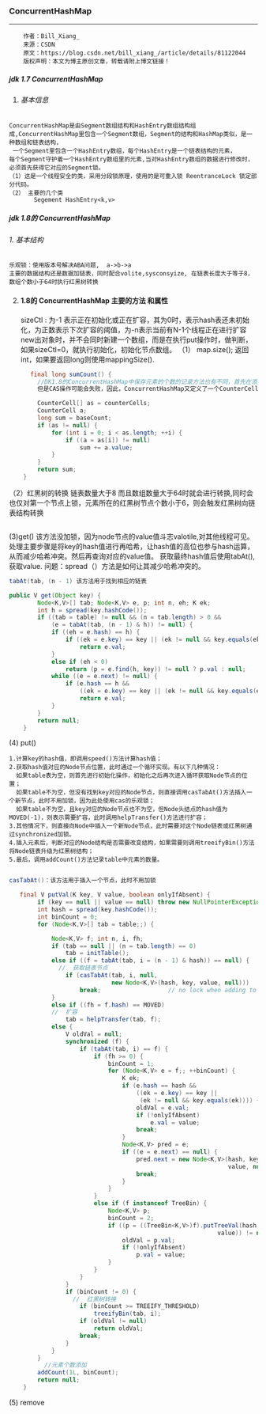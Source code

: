 ### ConcurrentHashMap
---------------------
        作者：Bill_Xiang_
        来源：CSDN
        原文：https://blog.csdn.net/bill_xiang_/article/details/81122044
        版权声明：本文为博主原创文章，转载请附上博文链接！
   ##### jdk 1.7 ConcurrentHashMap
  1. ######  基本信息
    ConcurrentHashMap是由Segment数组结构和HashEntry数组结构组成,ConcurrentHashMap里包含一个Segment数组，Segment的结构和HashMap类似，是一种数组和链表结构，
     一个Segment里包含一个HashEntry数组，每个HashEntry是一个链表结构的元素，
    每个Segment守护着一个HashEntry数组里的元素,当对HashEntry数组的数据进行修改时，必须首先获得它对应的Segment锁。
    （1）这是一个线程安全的类，采用分段锁原理，使用的是可重入锁 ReentranceLock 锁定部分代码。
    （2） 主要的几个类
           Segement HashEntry<k,v>
  ##### jdk 1.8的 ConcurrentHashMap

  ######  1. 基本结构
    乐观锁：使用版本号解决ABA问题,  a->b->a
    主要的数据结构还是数据加链表，同时配合volite,sysconsyize, 在链表长度大于等于8，数组个数小于64时执行红黑树转换



  2. #### 1.8的 ConcurrentHashMap 主要的方法  和属性
      sizeCtl : 为-1 表示正在初始化或正在扩容，其为0时，表示hash表还未初始化，为正数表示下次扩容的阈值，为-n表示当前有N-1个线程正在进行扩容
      new出对象时，并不会同时新建一个数组，而是在执行put操作时，做判断，如果sizeCtl=0，就执行初始化，初始化节点数组。
      （1）  map.size();  返回int，如果要返回long则使用mappingSize().
```java
      final long sumCount() {
        //DK1.8的ConcurrentHashMap中保存元素的个数的记录方法也有不同，首先在添加和删除元素时，会通过CAS操作更新ConcurrentHashMap的baseCount属性值来统计元素个数。
        但是CAS操作可能会失败，因此，ConcurrentHashMap又定义了一个CounterCell数组来记录CAS操作失败时的元素个数。因此，ConcurrentHashMap中元素的个数则通过如下方式获得：

        CounterCell[] as = counterCells;
        CounterCell a;
        long sum = baseCount;
        if (as != null) {
            for (int i = 0; i < as.length; ++i) {
                if ((a = as[i]) != null)
                    sum += a.value;
            }
        }
        return sum;
    }
```
  （2）红黑树的转换
  链表数量大于8 而且数组数量大于64时就会进行转换,同时会也仅对第一个节点上锁，元素所在的红黑树节点个数小于6，则会触发红黑树向链表结构转换
  ```java

  ```
  (3)get()
  该方法没加锁，因为node节点的value值斗志valotile,对其他线程可见。 处理主要步骤是将key的hash值进行再哈希，让hash值的高位也参与hash运算，从而减少哈希冲突。然后再查询对应的value值。
  获取最终hash值后使用tabAt(),获取value.
  问题：spread（）方法是如何让其减少哈希冲突的。

```java
tabAt(tab, (n - 1) 该方法用于找到相应的链表

public V get(Object key) {
        Node<K,V>[] tab; Node<K,V> e, p; int n, eh; K ek;
        int h = spread(key.hashCode());
        if ((tab = table) != null && (n = tab.length) > 0 &&
            (e = tabAt(tab, (n - 1) & h)) != null) {
            if ((eh = e.hash) == h) {
                if ((ek = e.key) == key || (ek != null && key.equals(ek)))
                    return e.val;
            }
            else if (eh < 0)
                return (p = e.find(h, key)) != null ? p.val : null;
            while ((e = e.next) != null) {
                if (e.hash == h &&
                    ((ek = e.key) == key || (ek != null && key.equals(ek))))
                    return e.val;
            }
        }
        return null;
    }
```

  (4) put()

    1.计算key的hash值，即调用speed()方法计算hash值；
    2.获取hash值对应的Node节点位置，此时通过一个循环实现。有以下几种情况：
      如果table表为空，则首先进行初始化操作，初始化之后再次进入循环获取Node节点的位置；
      如果table不为空，但没有找到key对应的Node节点，则直接调用casTabAt()方法插入一个新节点，此时不用加锁，因为此处使用cas的乐观锁；
      如果table不为空，且key对应的Node节点也不为空，但Node头结点的hash值为MOVED(-1)，则表示需要扩容，此时调用helpTransfer()方法进行扩容；
    3.其他情况下，则直接向Node中插入一个新Node节点，此时需要对这个Node链表或红黑树通过synchronized加锁。
    4.插入元素后，判断对应的Node结构是否需要改变结构，如果需要则调用treeifyBin()方法将Node链表升级为红黑树结构；
    5.最后，调用addCount()方法记录table中元素的数量。

```java

casTabAt()：该方法用于插入一个节点，此时不用加锁

   final V putVal(K key, V value, boolean onlyIfAbsent) {
        if (key == null || value == null) throw new NullPointerException();
        int hash = spread(key.hashCode());
        int binCount = 0;
        for (Node<K,V>[] tab = table;;) {

            Node<K,V> f; int n, i, fh;
            if (tab == null || (n = tab.length) == 0)
                tab = initTable();
            else if ((f = tabAt(tab, i = (n - 1) & hash)) == null) {
              //  获取链表节点
                if (casTabAt(tab, i, null,
                             new Node<K,V>(hash, key, value, null)))
                    break;                   // no lock when adding to empty bin
            }
            else if ((fh = f.hash) == MOVED)
            //  扩容
                tab = helpTransfer(tab, f);
            else {
                V oldVal = null;
                synchronized (f) {
                    if (tabAt(tab, i) == f) {
                        if (fh >= 0) {
                            binCount = 1;
                            for (Node<K,V> e = f;; ++binCount) {
                                K ek;
                                if (e.hash == hash &&
                                    ((ek = e.key) == key ||
                                     (ek != null && key.equals(ek)))) {
                                    oldVal = e.val;
                                    if (!onlyIfAbsent)
                                        e.val = value;
                                    break;
                                }
                                Node<K,V> pred = e;
                                if ((e = e.next) == null) {
                                    pred.next = new Node<K,V>(hash, key,
                                                              value, null);
                                    break;
                                }
                            }
                        }
                        else if (f instanceof TreeBin) {
                            Node<K,V> p;
                            binCount = 2;
                            if ((p = ((TreeBin<K,V>)f).putTreeVal(hash, key,
                                                           value)) != null) {
                                oldVal = p.val;
                                if (!onlyIfAbsent)
                                    p.val = value;
                            }
                        }
                    }
                }
                if (binCount != 0) {
                  //  红黑树转换
                    if (binCount >= TREEIFY_THRESHOLD)
                        treeifyBin(tab, i);
                    if (oldVal != null)
                        return oldVal;
                    break;
                }
            }
        }
          //元素个数添加
        addCount(1L, binCount);
        return null;
    }

  ```

  (5) remove
